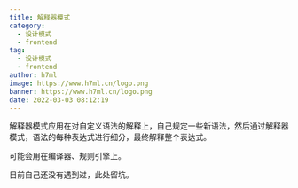 ```yaml
---
title: 解释器模式
category:
  - 设计模式
  - frontend
tag:
  - 设计模式
  - frontend
author: h7ml
image: https://www.h7ml.cn/logo.png
banner: https://www.h7ml.cn/logo.png
date: 2022-03-03 08:12:19
---
```


解释器模式应用在对自定义语法的解释上，自己规定一些新语法，然后通过解释器模式，语法的每种表达式进行细分，最终解释整个表达式。

可能会用在编译器、规则引擎上。

目前自己还没有遇到过，此处留坑。
